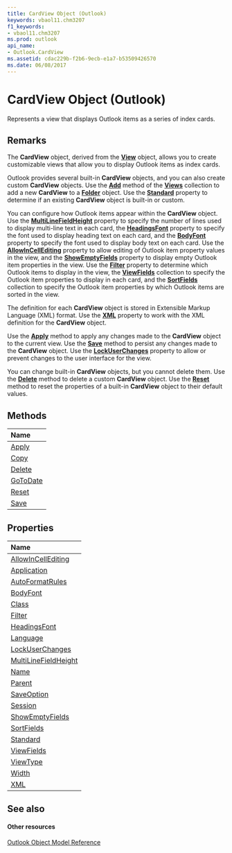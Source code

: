 ```yaml
---
title: CardView Object (Outlook)
keywords: vbaol11.chm3207
f1_keywords:
- vbaol11.chm3207
ms.prod: outlook
api_name:
- Outlook.CardView
ms.assetid: cdac229b-f2b6-9ecb-e1a7-b53509426570
ms.date: 06/08/2017
---
```



# CardView Object (Outlook)

Represents a view that displays Outlook items as a series of index cards.


## Remarks

The **CardView** object, derived from the **[View](view-object-outlook.md)** object, allows you to create customizable views that allow you to display Outlook items as index cards.

Outlook provides several built-in **CardView** objects, and you can also create custom **CardView** objects. Use the **[Add](views-add-method-outlook.md)** method of the **[Views](views-object-outlook.md)** collection to add a new **CardView** to a **[Folder](folder-object-outlook.md)** object. Use the **[Standard](cardview-standard-property-outlook.md)** property to determine if an existing **CardView** object is built-in or custom.

You can configure how Outlook items appear within the **CardView** object. Use the **[MultiLineFieldHeight](cardview-multilinefieldheight-property-outlook.md)** property to specify the number of lines used to display multi-line text in each card, the **[HeadingsFont](cardview-headingsfont-property-outlook.md)** property to specify the font used to display heading text on each card, and the **[BodyFont](cardview-bodyfont-property-outlook.md)** property to specify the font used to display body text on each card. Use the **[AllowInCellEditing](cardview-allowincellediting-property-outlook.md)** property to allow editing of Outlook item property values in the view, and the **[ShowEmptyFields](cardview-showemptyfields-property-outlook.md)** property to display empty Outlook item properties in the view. Use the **[Filter](cardview-filter-property-outlook.md)** property to determine which Outlook items to display in the view, the **[ViewFields](cardview-viewfields-property-outlook.md)** collection to specify the Outlook item properties to display in each card, and the **[SortFields](cardview-sortfields-property-outlook.md)** collection to specify the Outlook item properties by which Outlook items are sorted in the view.

The definition for each **CardView** object is stored in Extensible Markup Language (XML) format. Use the **[XML](cardview-xml-property-outlook.md)** property to work with the XML definition for the **CardView** object.

Use the **[Apply](cardview-apply-method-outlook.md)** method to apply any changes made to the **CardView** object to the current view. Use the **[Save](cardview-save-method-outlook.md)** method to persist any changes made to the **CardView** object. Use the **[LockUserChanges](cardview-lockuserchanges-property-outlook.md)** property to allow or prevent changes to the user interface for the view.

You can change built-in **CardView** objects, but you cannot delete them. Use the **[Delete](cardview-delete-method-outlook.md)** method to delete a custom **CardView** object. Use the **[Reset](cardview-reset-method-outlook.md)** method to reset the properties of a built-in **CardView** object to their default values.


## Methods



|**Name**|
|:-----|
|[Apply](cardview-apply-method-outlook.md)|
|[Copy](cardview-copy-method-outlook.md)|
|[Delete](cardview-delete-method-outlook.md)|
|[GoToDate](cardview-gotodate-method-outlook.md)|
|[Reset](cardview-reset-method-outlook.md)|
|[Save](cardview-save-method-outlook.md)|

## Properties



|**Name**|
|:-----|
|[AllowInCellEditing](cardview-allowincellediting-property-outlook.md)|
|[Application](cardview-application-property-outlook.md)|
|[AutoFormatRules](cardview-autoformatrules-property-outlook.md)|
|[BodyFont](cardview-bodyfont-property-outlook.md)|
|[Class](cardview-class-property-outlook.md)|
|[Filter](cardview-filter-property-outlook.md)|
|[HeadingsFont](cardview-headingsfont-property-outlook.md)|
|[Language](cardview-language-property-outlook.md)|
|[LockUserChanges](cardview-lockuserchanges-property-outlook.md)|
|[MultiLineFieldHeight](cardview-multilinefieldheight-property-outlook.md)|
|[Name](cardview-name-property-outlook.md)|
|[Parent](cardview-parent-property-outlook.md)|
|[SaveOption](cardview-saveoption-property-outlook.md)|
|[Session](cardview-session-property-outlook.md)|
|[ShowEmptyFields](cardview-showemptyfields-property-outlook.md)|
|[SortFields](cardview-sortfields-property-outlook.md)|
|[Standard](cardview-standard-property-outlook.md)|
|[ViewFields](cardview-viewfields-property-outlook.md)|
|[ViewType](cardview-viewtype-property-outlook.md)|
|[Width](cardview-width-property-outlook.md)|
|[XML](cardview-xml-property-outlook.md)|

## See also


#### Other resources


[Outlook Object Model Reference](http://msdn.microsoft.com/library/73221b13-d8d8-99b8-3394-b95dbbfd5ddc%28Office.15%29.aspx)
